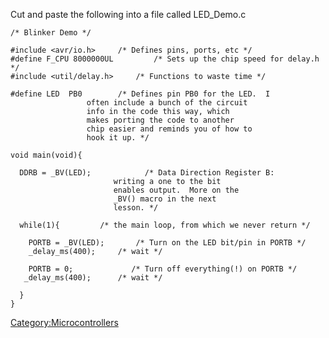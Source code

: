 Cut and paste the following into a file called LED_Demo.c

    /* Blinker Demo */

    #include <avr/io.h>     /* Defines pins, ports, etc */
    #define F_CPU 8000000UL         /* Sets up the chip speed for delay.h */
    #include <util/delay.h>     /* Functions to waste time */

    #define LED  PB0        /* Defines pin PB0 for the LED.  I
                     often include a bunch of the circuit
                     info in the code this way, which
                     makes porting the code to another
                     chip easier and reminds you of how to
                     hook it up. */

    void main(void){

      DDRB = _BV(LED);            /* Data Direction Register B:
                           writing a one to the bit
                           enables output.  More on the
                           _BV() macro in the next
                           lesson. */

      while(1){         /* the main loop, from which we never return */

        PORTB = _BV(LED);       /* Turn on the LED bit/pin in PORTB */
        _delay_ms(400);     /* wait */

        PORTB = 0;             /* Turn off everything(!) on PORTB */
       _delay_ms(400);      /* wait */

      }
    }

[Category:Microcontrollers](Category:Microcontrollers "wikilink")